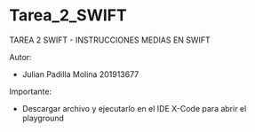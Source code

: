# Tarea_2_SWIFT

TAREA 2 SWIFT - INSTRUCCIONES MEDIAS EN SWIFT

Autor:
- Julian Padilla Molina 201913677

Importante: 
- Descargar archivo y ejecutarlo en el IDE X-Code para abrir el playground
